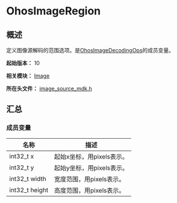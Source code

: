 # OhosImageRegion

## 概述

定义图像源解码的范围选项。是[OhosImageDecodingOps](capi-image-ohosimagedecodingops.md)的成员变量。

**起始版本：** 10

**相关模块：** [Image](capi-image.md)

**所在头文件：** [image_source_mdk.h](capi-image-source-mdk-h.md)

## 汇总

### 成员变量

| 名称 | 描述 |
| -- | -- |
| int32_t x | 起始x坐标，用pixels表示。 |
| int32_t y | 起始y坐标，用pixels表示。 |
| int32_t width | 宽度范围，用pixels表示。 |
| int32_t height | 高度范围，用pixels表示。 |


